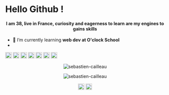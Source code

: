 <h1> Hello Github ! </h1>

<h4 align="center">I am 38, live in France, curiosity and eagerness to learn are my engines to gains skills</h4>

- 🌱 I’m currently learning **web dev at O'clock School**
-

<p align="left"><img src="https://devicons.github.io/devicon/devicon.git/icons/bootstrap/bootstrap-plain.svg" alt="bootstrap" width="20" height="20"/> <img src="https://devicons.github.io/devicon/devicon.git/icons/css3/css3-original-wordmark.svg" alt="css3" width="20" height="20"/> <img src="https://devicons.github.io/devicon/devicon.git/icons/html5/html5-original-wordmark.svg" alt="html5" width="20" height="20"/> <img src="https://devicons.github.io/devicon/devicon.git/icons/javascript/javascript-original.svg" alt="javascript" width="20" height="20"/> <img src="https://devicons.github.io/devicon/devicon.git/icons/mysql/mysql-original-wordmark.svg" alt="mysql" width="20" height="20"/> <img src="https://devicons.github.io/devicon/devicon.git/icons/php/php-original.svg" alt="php" width="20" height="20"/> <img src="https://devicons.github.io/devicon/devicon.git/icons/linux/linux-original.svg" alt="linux" width="20" height="20"/></p><p align="center"> <img src="https://github-readme-stats.vercel.app/api?username=sebastien-cailleau&show_icons=true" alt="sebastien-cailleau" /> </p>

<p align="center"> <img src="https://komarev.com/ghpvc/?username=sebastien-cailleau" alt="sebastien-cailleau" /> </p>

<p align="center">
<a href="https://twitter.com/mrtoorop" target="blank"><img align="center" src="https://cdn.jsdelivr.net/npm/simple-icons@3.0.1/icons/twitter.svg" alt="mrtoorop" height="20" width="20" /></a>
  <a hidden></a>
<a href="https://linkedin.com/in/sébastien-cailleau" target="blank"><img align="center" src="https://cdn.jsdelivr.net/npm/simple-icons@3.0.1/icons/linkedin.svg" alt="sébastien-cailleau" height="20" width="20" /></a>
</p>
